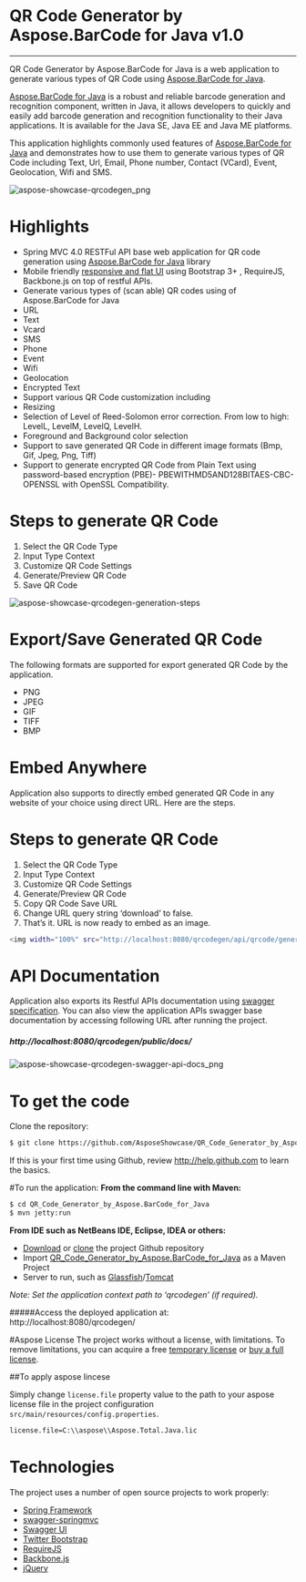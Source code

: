 # QR Code Generator by Aspose.BarCode for Java v1.0
---
QR Code Generator by Aspose.BarCode for Java is a web application to generate various types of QR Code using [Aspose.BarCode for Java].

[Aspose.BarCode for Java] is a robust and reliable barcode generation and recognition component, written in Java, it allows developers to quickly and easily add barcode generation and recognition functionality to their Java applications. It is available for the Java SE, Java EE and Java ME platforms.

This application highlights commonly used features of [Aspose.BarCode for Java] and demonstrates how to use them to generate various types of QR Code including Text, Url, Email, Phone number, Contact (VCard), Event, Geolocation, Wifi  and SMS. 

![aspose-showcase-qrcodegen_png]

# Highlights
  - Spring MVC 4.0 RESTFul API base web application for QR code generation using [Aspose.BarCode for Java] library
  - Mobile friendly [responsive and flat UI]  using Bootstrap 3+ , RequireJS, Backbone.js on top of restful APIs.
  - Generate various types of (scan able) QR codes using of Aspose.BarCode for Java
   - URL
   - Text
   - Vcard
   - SMS
   - Phone
   - Event
   - Wifi
   - Geolocation
   - Encrypted Text
  - Support various QR Code customization including 
   - Resizing
   - Selection of Level of Reed-Solomon error correction. From low to high: LevelL, LevelM, LevelQ, LevelH. 
   - Foreground and Background color selection
  - Support to save generated QR Code  in different image formats (Bmp, Gif, Jpeg, Png, Tiff)
  - Support to generate encrypted QR Code from Plain Text using password-based encryption (PBE)- PBEWITHMD5AND128BITAES-CBC-OPENSSL with OpenSSL Compatibility. 
   
# Steps to generate QR Code
1.  Select the QR Code Type
2.  Input Type Context
3.  Customize QR Code Settings
4.  Generate/Preview QR Code
5.  Save QR Code

![aspose-showcase-qrcodegen-generation-steps]

# Export/Save Generated QR Code
The following formats are supported for export generated QR Code by the application. 
- PNG
- JPEG
- GIF
- TIFF
- BMP

# Embed Anywhere
Application also supports to directly embed generated QR Code in any website of your choice using direct URL. Here are the steps.

 # Steps to generate QR Code
1.  Select the QR Code Type
2.  Input Type Context
3.  Customize QR Code Settings
4.  Generate/Preview QR Code
5.  Copy QR Code Save URL
6.  Change URL query string ‘download’ to false. 
7.  That’s it.  URL is now ready to embed as an image. 

```sh
<img width="100%" src="http://localhost:8080/qrcodegen/api/qrcode/generate?data=http://aspose.com&ecc=L&foreColor=%23000000&bgColor=%23FFFFFF&download=false&format=png">
```

# API Documentation
Application also exports its Restful APIs documentation using [swagger specification]. You can also view the application APIs swagger base documentation by accessing following URL after running the project.
##### http://localhost:8080/qrcodegen/public/docs/  

![aspose-showcase-qrcodegen-swagger-api-docs_png]

# To get the code
Clone the repository:
```sh
$ git clone https://github.com/AsposeShowcase/QR_Code_Generator_by_Aspose.BarCode_for_Java.git
```

If this is your first time using Github, review http://help.github.com to learn the basics.

#To run the application:
**From the command line with Maven:**
```sh
$ cd QR_Code_Generator_by_Aspose.BarCode_for_Java
$ mvn jetty:run  
```
**From IDE such as NetBeans IDE, Eclipse, IDEA or others:**
- [Download] or [clone] the project Github repository
- Import [QR_Code_Generator_by_Aspose.BarCode_for_Java] as a Maven Project
- Server to run, such as [Glassfish]/[Tomcat]

*Note: Set the application context path to ‘qrcodegen’ (if required).*

#####Access the deployed application at: http://localhost:8080/qrcodegen/


#Aspose License
The project works without a license, with limitations. To remove limitations, you can acquire a free [temporary license] or [buy a full license].

##To apply aspose lincese

Simply change <code>license.file</code> property value to the path to your aspose license file in the project configuration <code>src/main/resources/config.properties</code>. 

```sh
license.file=C:\\aspose\\Aspose.Total.Java.lic
```

# Technologies 

The project uses a number of open source projects to work properly:
* [Spring Framework]
* [swagger-springmvc]
* [Swagger UI]
* [Twitter Bootstrap]
* [RequireJS]
* [Backbone.js]
* [jQuery]



[temporary license]:http://www.aspose.com/corporate/purchase/temporary-license.aspx
[buy a full license]:http://www.aspose.com/purchase/default.aspx
[QR_Code_Generator_by_Aspose.BarCode_for_Java]:https://github.com/AsposeShowcase/QR_Code_Generator_by_Aspose.BarCode_for_Java/
[Aspose.BarCode for Java]:http://www.aspose.com/java/barcode-component.aspx
[aspose-showcase-qrcodegen_png]: http://asposeshowcase.github.io/QR_Code_Generator_by_Aspose.BarCode_for_Java/images/docs/aspose-showcase-qrcodegen.png  "QR Code Generator by Aspose.BarCode for Java"
[aspose-showcase-qrcodegen-swagger-api-docs_png]: http://asposeshowcase.github.io/QR_Code_Generator_by_Aspose.BarCode_for_Java/images/docs/aspose-showcase-qrcodegen-swagger-api-docs.png  "QR Code Generator by Aspose.BarCode for Java - APIs Documentation using Swagger"
[aspose-showcase-qrcodegen-ios_iPhone-6_8.0_portrait_png]: http://asposeshowcase.github.io/QR_Code_Generator_by_Aspose.BarCode_for_Java/images/docs/aspose-showcase-qrcodegen-ios_iPhone-6_8.0_portrait.jpg  "QR Code Generator by Aspose.BarCode for Java - Responsive and flat UI"
[aspose-showcase-qrcodegen-generation-steps]: http://asposeshowcase.github.io/QR_Code_Generator_by_Aspose.BarCode_for_Java/images/docs/aspose-showcase-qrcodegen-generation-steps.png  "QR Code Generator by Aspose.BarCode for Java - Steps"
[aspose-showcase-qrcodegen-eclipse-ide]: http://asposeshowcase.github.io/QR_Code_Generator_by_Aspose.BarCode_for_Java/images/docs/aspose-showcase-qrcodegen-eclipse-ide.png  "QR Code Generator by Aspose.BarCode for Java - Eclipse IDE"
[responsive and flat UI]:http://asposeshowcase.github.io/QR_Code_Generator_by_Aspose.BarCode_for_Java/images/docs/aspose-showcase-qrcodegen-ios_iPhone-6_8.0_portrait.jpg
[Swagger UI]:https://github.com/swagger-api/swagger-ui
[Spring Framework]:http://projects.spring.io/spring-framework/
[swagger-springmvc]:https://github.com/martypitt/swagger-springmvc

[Twitter Bootstrap]:http://twitter.github.com/bootstrap/
[jQuery]:http://jquery.com
[RequireJS]:http://requirejs.org/
[Backbone.js]:http://backbonejs.org/
[swagger specification]:https://github.com/swagger-api/swagger-spec
[download]:https://github.com/AsposeShowcase/QR_Code_Generator_by_Aspose.BarCode_for_Java/archive/master.zip
[clone]:github-windows://openRepo/https://github.com/AsposeShowcase/QR_Code_Generator_by_Aspose.BarCode_for_Java
[Glassfish]:https://glassfish.java.net/
[Tomcat]:http://tomcat.apache.org/

